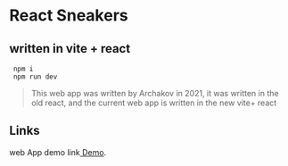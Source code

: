 # React Sneakers
## written in vite + react



```
 npm i 
 npm run dev
```


> This web app was written by Archakov in 2021, it was written in the old react, and the current web app is written in the new vite+ react


## Links

web App demo link[  Demo](https://markdownlivepreview.com/).
